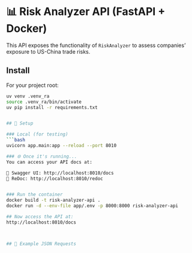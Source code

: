 # 📊 Risk Analyzer API (FastAPI + Docker)

This API exposes the functionality of `RiskAnalyzer` to assess companies’ exposure to US-China trade risks.

## Install
For your project root:
```bash
uv venv .venv_ra
source .venv_ra/bin/activate
uv pip install -r requirements.txt


## 🔧 Setup

### Local (for testing)
```bash
uvicorn app.main:app --reload --port 8010

### 🌐 Once it's running...
You can access your API docs at:

📄 Swagger UI: http://localhost:8010/docs
📜 ReDoc: http://localhost:8010/redoc


### Run the container
docker build -t risk-analyzer-api .
docker run -d --env-file app/.env -p 8000:8000 risk-analyzer-api

## Now access the API at:
http://localhost:8010/docs



## 🧪 Example JSON Requests
